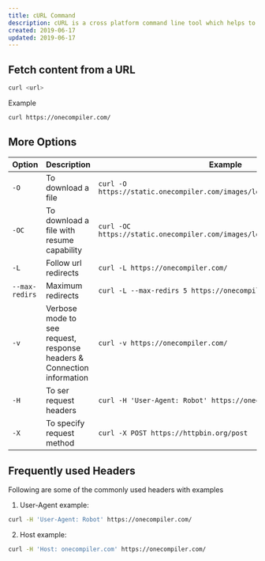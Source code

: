 ```yaml
---
title: cURL Command
description: cURL is a cross platform command line tool which helps to make requests to server. Mainly used for making http calls but it can also do FILE, FTP, IMAP, LDAP, POP3, SCP, SFTP, SMTP, TELNET, TFTP and many more
created: 2019-06-17
updated: 2019-06-17
---
```


## Fetch content from a URL
```sh
curl <url>
```
Example
```sh
curl https://onecompiler.com/
```

## More Options

|Option|Description|Example|
|---|---|---|
|`-O`|To download a file|`curl -O https://static.onecompiler.com/images/logo/logo_transparent.png`|
|`-OC`|To download a file with resume capability|`curl -OC https://static.onecompiler.com/images/logo/logo_transparent.png`|
|`-L`|Follow url redirects|`curl -L https://onecompiler.com/`|
|`--max-redirs`|Maximum redirects|`curl -L --max-redirs 5 https://onecompiler.com/`|
|`-v`|Verbose mode to see request, response headers & Connection information|`curl -v https://onecompiler.com/`|
|`-H`|To ser request headers|`curl -H 'User-Agent: Robot' https://onecompiler.com/`|
|`-X`|To specify request method|`curl -X POST https://httpbin.org/post`|


## Frequently used Headers
Following are some of the commonly used headers with examples

1. User-Agent
example: 
```sh
curl -H 'User-Agent: Robot' https://onecompiler.com/
```

2. Host
example:
```sh
curl -H 'Host: onecompiler.com' https://onecompiler.com/
```

